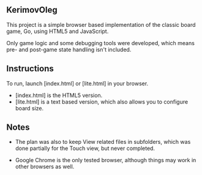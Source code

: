 ## KerimovOleg

This project is a simple browser based implementation of the classic board game, Go, using HTML5 and JavaScript.

Only game logic and some debugging tools were developed, which means pre- and post-game state handling isn't included.


Instructions
------------

To run, launch [index.html] or [lite.html] in your browser.

 * [index.html] is the HTML5 version.
 * [lite.html] is a text based version, which also allows you to configure board size.

Notes
-----

 * The plan was also to keep View related files in subfolders, which was done partially for the Touch view, but never completed.

 * Google Chrome is the only tested browser, although things may work in other browsers as well.
